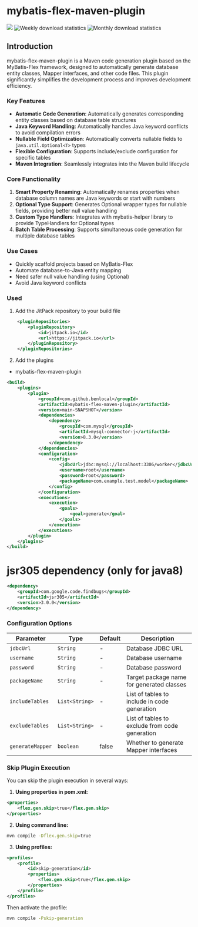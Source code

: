 # mybatis-flex-maven-plugin

[![](https://jitpack.io/v/benlocal/mybatis-flex-maven-plugin.svg?style=flat-square)](https://jitpack.io/#benlocal/mybatis-flex-maven-plugin)
![Weekly download statistics](https://jitpack.io/v/benlocal/mybatis-flex-maven-plugin/week.svg)
![Monthly download statistics](https://jitpack.io/v/benlocal/mybatis-flex-maven-plugin/month.svg)

## Introduction

mybatis-flex-maven-plugin is a Maven code generation plugin based on the MyBatis-Flex framework, designed to automatically generate database entity classes, Mapper interfaces, and other code files. This plugin significantly simplifies the development process and improves development efficiency.

### Key Features

- **Automatic Code Generation**: Automatically generates corresponding entity classes based on database table structures
- **Java Keyword Handling**: Automatically handles Java keyword conflicts to avoid compilation errors
- **Nullable Field Optimization**: Automatically converts nullable fields to `java.util.Optional<T>` types
- **Flexible Configuration**: Supports include/exclude configuration for specific tables
- **Maven Integration**: Seamlessly integrates into the Maven build lifecycle

### Core Functionality

1. **Smart Property Renaming**: Automatically renames properties when database column names are Java keywords or start with numbers
2. **Optional Type Support**: Generates Optional wrapper types for nullable fields, providing better null value handling
3. **Custom Type Handlers**: Integrates with mybatis-helper library to provide TypeHandlers for Optional types
4. **Batch Table Processing**: Supports simultaneous code generation for multiple database tables

### Use Cases

- Quickly scaffold projects based on MyBatis-Flex
- Automate database-to-Java entity mapping
- Need safer null value handling (using Optional)
- Avoid Java keyword conflicts

### Used

1. Add the JitPack repository to your build file

```xml
    <pluginRepositories>
        <pluginRepository>
            <id>jitpack.io</id>
            <url>https://jitpack.io</url>
        </pluginRepository>
    </pluginRepositories>
```

2. Add the plugins

- mybatis-flex-maven-plugin

```xml
<build>
    <plugins>
        <plugin>
            <groupId>com.github.benlocal</groupId>
            <artifactId>mybatis-flex-maven-plugin</artifactId>
            <version>main-SNAPSHOT</version>
            <dependencies>
                <dependency>
                    <groupId>com.mysql</groupId>
                    <artifactId>mysql-connector-j</artifactId>
                    <version>8.3.0</version>
                </dependency>
            </dependencies>
            <configuration>
                <config>
                    <jdbcUrl>jdbc:mysql://localhost:3306/worker</jdbcUrl>
                    <username>root</username>
                    <password>root</password>
                    <packageName>com.example.test.model</packageName>
                </config>
            </configuration>
            <executions>
                <execution>
                    <goals>
                        <goal>generate</goal>
                    </goals>
                </execution>
            </executions>
        </plugin>
    </plugins>
</build>
```

# jsr305 dependency (only for java8)

```xml
<dependency>
    <groupId>com.google.code.findbugs</groupId>
    <artifactId>jsr305</artifactId>
    <version>3.0.0</version>
</dependency>
```

### Configuration Options

| Parameter        | Type           | Default | Description                                    |
| ---------------- | -------------- | ------- | ---------------------------------------------- |
| `jdbcUrl`        | `String`       | -       | Database JDBC URL                              |
| `username`       | `String`       | -       | Database username                              |
| `password`       | `String`       | -       | Database password                              |
| `packageName`    | `String`       | -       | Target package name for generated classes      |
| `includeTables`  | `List<String>` | -       | List of tables to include in code generation   |
| `excludeTables`  | `List<String>` | -       | List of tables to exclude from code generation |
| `generateMapper` | `boolean`      | false   | Whether to generate Mapper interfaces          |

### Skip Plugin Execution

You can skip the plugin execution in several ways:

1. **Using properties in pom.xml:**

```xml
<properties>
    <flex.gen.skip>true</flex.gen.skip>
</properties>
```

2. **Using command line:**

```bash
mvn compile -Dflex.gen.skip=true
```

3. **Using profiles:**

```xml
<profiles>
    <profile>
        <id>skip-generation</id>
        <properties>
            <flex.gen.skip>true</flex.gen.skip>
        </properties>
    </profile>
</profiles>
```

Then activate the profile:

```bash
mvn compile -Pskip-generation
```
